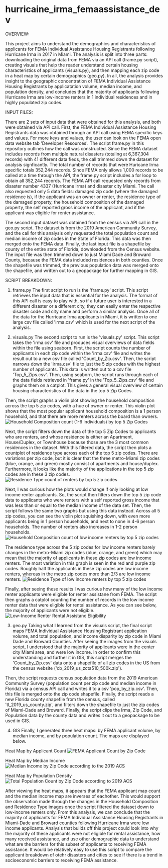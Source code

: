 # hurricaine_irma_femaassistance_dev

OVERVIEW:

This project aims to understand the demographics and characteristics of 
applicants for FEMA Individual Assistance Housing Registrants following 
Hurricane Irma in 2017 in Miami. The analysis is split into three parts:
downloading the original data from FEMA via an API call (frame.py script), 
creating visuals that help the reader understand certain housing 
characteristics of applicants (visuals.py), and then mapping each zip code in a
heat map by certain demographics (geo.py). In all, the analysis provides
insight to the geographic concentration of FEMA Individual Assistance Housing 
Registrants by applicatation volume, median income, and population density, and
concludes that the majority of applicants following Hurricane Irma are 
low-income renters in 1 individual residences and in highly populated zip 
codes.

INPUT FILES: 

There are 2 sets of input data that were obtained for this analysis, and 
both were obtained via API call. First, the FEMA Individual Assistance 
Housing Registrants data was obtained through an API call using FEMA 
specific keys and values. For more keys and values, the user can look on the 
FEMA open data website tab 'Developer Resources'. The script frame.py in this 
repository outlines how the call was constructed. Since the FEMA dataset 
includes records from multiple natural disasters (totaling at 6,367,304 
records) with 41 different data fieds, the call trimmed down the dataset for 
analysis signficantly. The total number of records that were Huricane Irma 
specific totals 352,244 records. Since FEMA only allows 1,000 records to be 
called at a time through the API, the frame.py script includes a for loop to 
obtain all 352,244 records. The FEMA API call requested only records from 
disaster number 4337 (Hurricane Irma) and disaster city Miami. The call also 
requested only 5 data fields: damaged zip code (where the damaged residence 
is), if the applicant was an owner or renter, the residence type of the damaged
property, the household composition of the damaged property, the self reported 
gross income of the applicant, and if the applicant was eligible for renter 
assistance. 

The second input dataset was obtained from the census via API call in the 
geo.py script. The dataset is from the 2019 American Community Survey, 
and the call for this analysis only requested the total population count and 
median income of zip codes in the State of Florida. This data was then 
merged onto the FEMA data. Finally, the last input file is a shapefile by 
county of the entire state of Florida, downloaded from the Census website. 
The input file was then trimmed down to just Miami Dade and Broward County, 
because the FEMA data included residences in both counties. Once the shapefile
was trimmed, the previous population data was merged onto the shapefile, 
and written out to a geopackage for further mapping in GIS. 

SCRIPT BREAKDOWN: 

1. frame.py
The first script to run is the 'frame.py' script. This script retrieves 
the input data that is essential for the analysis. The format of this API 
call is easy to play with, so if a future user is interested in a different 
disaster or a different city, they can easily enter the respective disaster
code and city name and perform a similar analysis. Once all of the data for 
the Hurricane Irma applicants in Miami, it is written to one large csv file 
called 'irma.csv' which is used for the next script of the analysis. 

2. visuals.py
The second script to run is the 'visuals.py' script. This script takes the 
'irma.csv' file and produces visual overviews of data fields within the 
file using seaborn. First, the script counts the number of applicants 
in each zip code within the 'irma.csv' file and writes the result out to 
a new csv file called 'Count_by_Zip.csv'. Then, the script narrows down the 
'irma.csv' file to just the 5 zip codes with the highest number of applicants.
This data is written out to a csv file 'Top_5_Zips.csv'.
Then, using seaborn, the script runs through each of the data fields retrieved 
in 'frame.py' in the 'Top_5_Zips.csv' file and graphs them on a catplot. This 
gives a general visual overview of certain housing characteristics of the data
in the top 5 Zip Codes. 

Then, the script graphs a violin plot showing the household composition 
across the top 5 zip codes, with a hue of owner or renter. This violin plot 
shows that the most popular applicant household composition is a 1 person 
household, and that there are more renters across the board than owners. 
![Household Composition count (1-6 individuals) by top 5 Zip Codes](f_householdComp_vio.png "Applicant Household Composition by Zip Code")

Next, the script filters down the data of the top 5 Zip Codes to applicants 
who are renters, and whose residence is either an Apartment, House/Duplex, 
or Townhouse because those are the 3 most common residences in the dataset.
With this filtered data, the script then plots a countplot of residence 
type across each of the top 5 zip codes. There are variations per zip code, 
but it is clear that the three metro-Miami zip codes (blue, orange, and green)
mostly consist of apartments and house/duplex. Furthermore, it looks like the 
majority of the applications in the top 5 zip codes are in these 3 zip codes.
![Residence Type count of renters by top 5 zip codes](f2residence_zip.png "Applicant Residence Type by Zip Code")

Next, I was curious how the plots would change if only looking at low income 
renter applicants. So, the script then filters down the top 5 zip code 
data to applicants who were renters with a self reported gross income that was 
less than or equal to the median income of the data set. Then, the script 
follows the same two graphs but using this data instead. Across all 5 zip 
codes, you can see the violin plot squishing down, with even more applicants
being in 1 person households, and next to none in 4-6 person households. The 
number of renters also increases in 1-2 person households. 
![Household Composition count of low income renters by top 5 zip codes](low_inc_house_comp.png "Low-Income Renter Applicants Household Composition by Zip Code")

The residence type across the 5 zip codes for low income renters barely changes
in the metro-Miami zip codes (blue, orange, and green) which may mean 
that the majority of applicants in these zip codes are low income renters. The
most variation in this graph is seen in the red and purple zip codes. Roughly 
half the applicants in these zip codes are low income renters, whereas in the 
metro zip codes more than 2/3 are low income renters. 
![Residence Type of low income renters by top 5 zip codes](low_inc_residence.png "Low-Income Renter Applicants Residence Type by Zip Code")

Finally, after seeing these results I was curious how many of the low income
renter applicants were eligible for renter assistane from FEMA. The script 
then graphs a catplot counting the number of records in the low income 
renter data that were eligible for rental assistance. As you can see below, 
the majority of applicants were not eligible. 
![Low-Income Renter Rental Assistanc Eligibility](LowInc_RentalAssistance.png "Rental Assistance Eligibility of Low-Income Renter Applicants")

3. geo.py
Taking what I learned from the visuals script, the final script maps 
FEMA Individual Assistance Housing Registrant application 
volume, and total population, and income disparity by zip code in Miami Dade
and Broward Counties. After seeing the images from the visuals script, I 
understood that the majority of applicants were in the center city Miami area,
and were low income. In order to confirm this understanding and further it in 
GIS, this script merges the 'Count_by_Zip.csv' data onto a shapefile of all 
zip codes in the US from the census website ('cb_2019_us_zcta510_500k.zip'). 

Then, the script requests census population data from the 2019 American 
Community Survey (population count per zip code and median income in Florida) 
via a census API call and writes it to a csv 'pop_by_zip.csv'. Then, this 
file is merged onto the zip code shapefile. Finally, the script reads a 
new Florida county shapefile from the census, called 'tl_2019_us_county.zip',
and filters down the shapefile to just the zip codes of Miami-Dade and Broward.
Finally, the script clips the Irma, Zip Code, and Population data by 
the county data and writes it out to a geopackage to be used in GIS. 

4. GIS 
Finally, I generated three heat maps: by FEMA applicant volume, by median 
income, and by population count. The maps are displayed below. 

Heat Map by Applicant Count 
![FEMA Applicant Count by Zip Code](Applications_by_ZipCode.png "Application Count by Zip Code")

Heat Map by Median Income 
![Median Income by Zip Code according to the 2019 ACS](Income_by_ZipCode.png "Median Income Distribution by Zip Code")

Heat Map by Population Density 
![Total Population Count by Zip Code according to 2019 ACS](Total_Population_by_ZipCode.png "Populatin Count by Zip Code")

After viewing the heat maps, it appears that the FEMA applicant map count and 
the median income map are inverses of eachother. This would support the 
observation made through the changes in the Household Composition and 
Residence Type images once the script filtered the dataset down to low-income 
renters only. From this analysis, we can conclude that the majority of 
applicants for FEMA Individual Assistance Housing Registrants in Miami-Dade
and Broward counties following Hurricane Irma were low income applicants. 
Analysis that builds off this project could look into why the majority of these
applicants were not eligible for rental assistance, how many received 
assistance, and use other demographic data to understand what are the 
barriers for this subset of applicants to receiving FEMA assistance. It would
be relatively easy to use this script to compare the applicant breakdown of
otehr disasters and cities to see if there is a trend in socioeconomic 
barriers to receiving FEMA assistance. 


